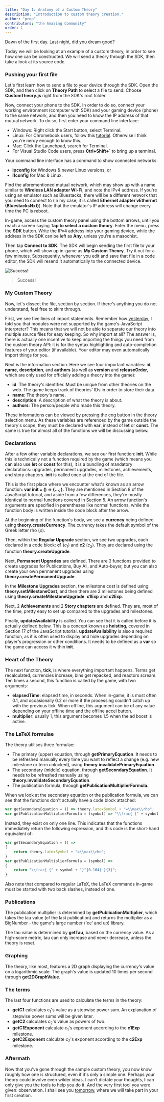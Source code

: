 ```yaml
---
title: "Day 1: Anatomy of a Custom Theory"
description: "Introduction to custom theory creation."
author: "prop"
contributors: "the Amazing Community"
order: 1
---
```


Dawn of the first day. Last night, did you dream good?

Today we will be looking at an example of a custom theory, in order to see how one can be constructed. We will send a theory through the SDK, then take a look at its source code.

### Pushing your first file

Let's first learn how to send a file to your device through the SDK. Open the SDK, and then click on **Theory Path** to select a file to send. Choose **CustomTheory.js** right from the SDK's root folder.

Now, connect your phone to the SDK. In order to do so, connect your working environment (computer with SDK) and your gaming device (phone) to the same network, and then you need to know the IP address of that mutual network. To do so, first enter your command line interface:

- Windows: Right click the Start button, select Terminal.
- Linux: For Chromebook users, follow this [tutorial](https://chromeos.dev/en/productivity/terminal). Otherwise I think you're nerdy enough to know this.
- Mac: Click the Launchpad, search for Terminal.
- For Visual Studio Code users, press **Ctrl+Shift+`** to bring up a terminal.

Your command line interface has a command to show connected networks:

- **ipconfig** for Windows & newer Linux versions, or
- **ifconfig** for Mac & Linux.

Find the aforementioned mutual network, which may show up with a name similar to **Wireless LAN adapter Wi-Fi**, and note the IPv4 address. If you're using an emulator such as Bluestacks, there will be a different network that you need to connect to (in my case, it is called **Ethernet adapter vEthernet (BluestacksNxt)**). Note that the emulator's IP address will change every time the PC is reboot.

In-game, access the custom theory panel using the bottom arrows, until you reach a screen saying **Tap to select a custom theory**. Enter the menu, press the **SDK** button. Write the IPv4 address into your gaming device, while the address in the SDK can be left as **Any**, unless you're a masochist.

Then tap **Connect to SDK**. The SDK will begin sending the first file to your phone, which will show up in-game as **My Custom Theory**. Try it out for a few minutes. Subsequently, whenever you edit and save that file in a code editor, the SDK will resend it automatically to the connected device.

![Success!](/images/ct-creation/1/sdk.png)

> Success!

### My Custom Theory

Now, let's dissect the file, section by section. If there's anything you do not understand, feel free to skim through.

First, we see five lines of import statements. Remember how [yesterday](<Day 0.md#prerequisites>), I told you that modules were not supported by the game's JavaScript interpreter? This means that we will not be able to separate our theory into multiple source files for easy keeping. So why import at all? The answer is, there is actually one incentive to keep importing the things you need from the custom theory API: it is for the syntax highlighting and auto-completion features of your editor (if available). Your editor may even automatically import things for you.

Next is the information section. Here we see four important variables: **id**, **name**, **description**, and **authors** (as well as **version** and **releaseOrder**, which are only used for officially adding a theory into the game):

- **id**: The theory's identifier. Must be unique from other theories on the web. The game keeps track of theories' IDs in order to store their data.
- **name**: The theory's name.
- **description**: A description of what the theory is about.
- **authors**: The person/people who made this theory.

These informations can be viewed by pressing the cog button in the theory selection menu. As these variables are referenced by the game outside the theory's scope, they must be declared with **var**, instead of **let** or **const**. The same is true for almost all of the functions we will be discussing below.

### Declarations

After a few other variable declarations, we see our first function: **init**. While this is technically not a function required by the game (which means you can also use **let** or **const** for this), it is a bundling of mandatory declarations: upgrades, permanent upgrades, milestones, achievements, and story chapters. **init** is called once at the end of the file.

This is the first place where we encounter what's known as an arrow function: **var init = () => {...;}**. They are mentioned in Section 8 of the JavaScript tutorial, and aside from a few differences, they're mostly identical to normal functions covered in Section 5. An arrow function's arguments are specified in parentheses like normal functions, while the function body is written inside the code block after the arrow.

At the beginning of the function's body, we see a **currency** being defined using **theory.createCurrency**. The currency takes the default symbol of the Greek letter rho ($\rho$).

Then, within the **Regular Upgrade** section, we see two upgrades, each declared in a code block: **c1** ($c_1$) and **c2** ($c_2$). They are declared using the function **theory.createUpgrade**.

Next, **Permanent Upgrades** are defined. There are 3 functions provided to create upgrades for Publications, Buy All, and Auto-buyer, but you can also create your own permanent upgrades using **theory.createPermanentUpgrade**.

In the **Milestone Upgrades** section, the milestone cost is defined using **theory.setMilestoneCost**, and then there are 2 milestones being defined using **theory.createMilestoneUpgrade**: **c1Exp** and **c2Exp**.

Next, 2 **Achievements** and 2 **Story chapters** are defined. They are, most of the time, pretty easy to set up compared to the upgrades and milestones.

Finally, **updateAvailability** is called. You can see that it is called before it is actually defined below. This is a concept known as **hoisting**, covered in Section 17 of the JavaScript tutorial. **updateAvailability** is also a required function, as it is often used to display and hide upgrades depending on player's progression or other conditions. It needs to be defined as a **var** so the game can access it within **init**.

### Heart of the Theory

The next function, **tick**, is where everything important happens. Terms get recalculated, currencies increase, bins get repacked, and reactors scream. Ten times a second, this function is called by the game, with two arguments:

- **elapsedTime**: elapsed time, in seconds. When in-game, it is most often 0.1, and occasionally 0.2 or more if the processing couldn't catch up with the previous tick. When offline, this argument can be of any value depending on your offline time and the offline accel button.
- **multiplier**: usually 1, this argument becomes 1.5 when the ad boost is active.

### The LaTeX formulae

The theory utilises three formulae:

- The primary (upper) equation, through **getPrimaryEquation**. It needs to be refreshed manually every time you want to reflect a change (e.g. new milestone or term unlocked), using **theory.invalidatePrimaryEquation**.
- The secondary (middle) equation, through **getSecondaryEquation**. It needs to be refreshed manually using **theory.invalidateSecondaryEquation**.
- The publication formula, through **getPublicationMultiplierFormula**.

When we look at the secondary equation or the publication formula, we can see that the functions don't actually have a code block attached:

```js
var getSecondaryEquation = () => theory.latexSymbol + "=\\max\\rho";
var getPublicationMultiplierFormula = (symbol) => "\\frac{ {" + symbol + "}^{0.164} }{3}";
```

Instead, they exist on only one line. This indicates that the functions immediately return the following expression, and this code is the short-hand equivalent of:

```js
var getSecondaryEquation = () =>
{
    return theory.latexSymbol + "=\\max\\rho";
}
var getPublicationMultiplierFormula = (symbol) =>
{
    return "\\frac{ {" + symbol + "}^{0.164} }{3}";
}
```

Also note that compared to regular LaTeX, the LaTeX commands in-game must be started with two back slashes, instead of one.

### Publications

The publication multiplier is determined by **getPublicationMultiplier**, which takes the tau value (of the last publication) and returns the multiplier as a BigNumber - the game's large number ('ee' and up) library.

The tau value is determined by **getTau**, based on the currency value. As a high-score metric, tau can only increase and never decrease, unless the theory is reset.

### Graphing

The theory, like most, features a 2D graph displaying the currency's value on a logarithmic scale. The graph's value is updated 10 times per second through **get2DGraphValue**.

### The terms

The last four functions are used to calculate the terms in the theory:

- **getC1** calculates $c_1$'s value as a stepwise power sum. An explanation of stepwise power sums will be given later.
- **getC2** calculates $c_2$'s value as powers of two.
- **getC1Exponent** calculate $c_1$'s exponent according to the **c1Exp** milestone.
- **getC2Exponent** calculate $c_2$'s exponent according to the **c2Exp** milestone.

### Aftermath

Now that you've gone through the sample custom theory, you now know roughly how one is structured, even if it's only a simple one. Perhaps your theory could involve even wilder ideas. I can't dictate your thoughts, I can only give you the tools to help you do it. And the very first tool you were given: observation. I shall see you [tomorrow](../ct-creation-day-2/), where we will take part in your first creation.
